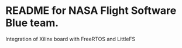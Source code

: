 # README for NASA Flight Software Blue team.
Integration of Xilinx board with FreeRTOS and LittleFS
